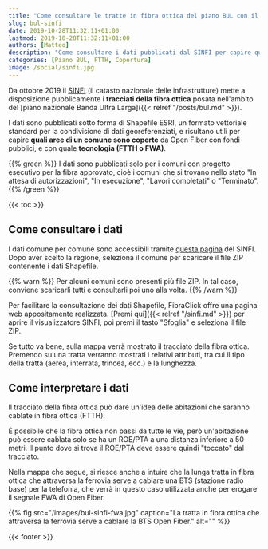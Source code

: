 ```yaml
---
title: "Come consultare le tratte in fibra ottica del piano BUL con il SINFI"
slug: bul-sinfi
date: 2019-10-28T11:32:11+01:00
lastmod: 2019-10-28T11:32:11+01:00
authors: [Matteo]
description: "Come consultare i dati pubblicati dal SINFI per capire quali aree di un comune saranno coperte con fondi pubblici in fibra ottica."
categories: [Piano BUL, FTTH, Copertura]
image: /social/sinfi.jpg
---
```


Da ottobre 2019 il [SINFI](https://www.sinfi.it) (il catasto nazionale delle infrastrutture) mette a disposizione pubblicamente i **tracciati della fibra ottica** posata nell'ambito del [piano nazionale Banda Ultra Larga]({{< relref "/posts/bul.md" >}}).

I dati sono pubblicati sotto forma di Shapefile ESRI, un formato vettoriale standard per la condivisione di dati georeferenziati, e risultano utili per capire **quali aree di un comune sono coperte** da Open Fiber con fondi pubblici, e con quale **tecnologia (FTTH o FWA)**.

{{% green %}}
I dati sono pubblicati solo per i comuni con progetto esecutivo per la fibra approvato, cioè i comuni che si trovano nello stato "In attesa di autorizzazioni", "In esecuzione", "Lavori completati" o "Terminato".
{{% /green %}}

{{< toc >}}

## Come consultare i dati

I dati comune per comune sono accessibili tramite [questa pagina](https://www.sinfi.it/portal/index.php/35-esecutivi_bul_concessione) del SINFI. Dopo aver scelto la regione, seleziona il comune per scaricare il file ZIP contenente i dati Shapefile.

{{% warn %}}
Per alcuni comuni sono presenti più file ZIP. In tal caso, conviene scaricarli tutti e consultarli poi uno alla volta.
{{% /warn %}}

Per facilitare la consultazione dei dati Shapefile, FibraClick offre una pagina web appositamente realizzata. [Premi qui]({{< relref "/sinfi.md" >}}) per aprire il visualizzatore SINFI, poi premi il tasto "Sfoglia" e seleziona il file ZIP.

Se tutto va bene, sulla mappa verrà mostrato il tracciato della fibra ottica. Premendo su una tratta verranno mostrati i relativi attributi, tra cui il tipo della tratta (aerea, interrata, trincea, ecc.) e la lunghezza.

## Come interpretare i dati

Il tracciato della fibra ottica può dare un'idea delle abitazioni che saranno cablate in fibra ottica (FTTH).

È possibile che la fibra ottica non passi da tutte le vie, però un'abitazione può essere cablata solo se ha un ROE/PTA a una distanza inferiore a 50 metri. Il punto dove si trova il ROE/PTA deve essere quindi "toccato" dal tracciato.

Nella mappa che segue, si riesce anche a intuire che la lunga tratta in fibra ottica che attraversa la ferrovia serve a cablare una BTS (stazione radio base) per la telefonia, che verrà in questo caso utilizzata anche per erogare il segnale FWA di Open Fiber.

{{% fig src="/images/bul-sinfi-fwa.jpg" caption="La tratta in fibra ottica che attraversa la ferrovia serve a cablare la BTS Open Fiber." alt="" %}}

{{< footer >}}
